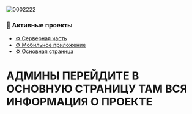 ![0002222](https://user-images.githubusercontent.com/52669201/230794906-55ab316b-50ae-4c3b-8b8f-a422f7f7307e.png)

### 📎 Активные проекты

* [⚙ Серверная часть](https://github.com/AlexZai007/MaoMe-server)
* [⚙ Мобильное приложение](https://github.com/4wl2d/MaoMe-mobile)
* [⚙ Основная страница](https://github.com/AlexZai007/MaoMe)



# АДМИНЫ ПЕРЕЙДИТЕ В ОСНОВНУЮ СТРАНИЦУ ТАМ ВСЯ ИНФОРМАЦИЯ О ПРОЕКТЕ
